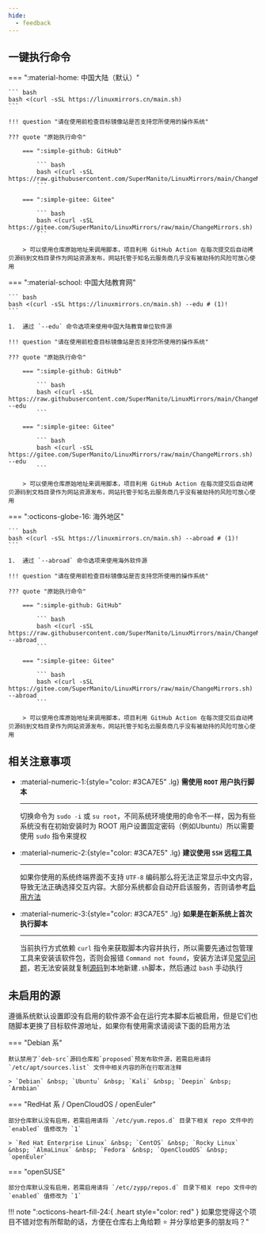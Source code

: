 ```yaml
---
hide:
  - feedback
---
```


## 一键执行命令

=== ":material-home: 中国大陆（默认）"

    ``` bash
    bash <(curl -sSL https://linuxmirrors.cn/main.sh)
    ```

    !!! question "请在使用前检查目标镜像站是否支持您所使用的操作系统"

    ??? quote "原始执行命令"

        === ":simple-github: GitHub"

            ``` bash
            bash <(curl -sSL https://raw.githubusercontent.com/SuperManito/LinuxMirrors/main/ChangeMirrors.sh)
            ```

        === ":simple-gitee: Gitee"

            ``` bash
            bash <(curl -sSL https://gitee.com/SuperManito/LinuxMirrors/raw/main/ChangeMirrors.sh)
            ```

        > 可以使用仓库原始地址来调用脚本，项目利用 GitHub Action 在每次提交后自动拷贝源码到文档目录作为网站资源发布，网站托管于知名云服务商几乎没有被劫持的风险可放心使用

=== ":material-school: 中国大陆教育网"

    ``` bash
    bash <(curl -sSL https://linuxmirrors.cn/main.sh) --edu # (1)!
    ```

    1.  通过 `--edu` 命令选项来使用中国大陆教育单位软件源

    !!! question "请在使用前检查目标镜像站是否支持您所使用的操作系统"

    ??? quote "原始执行命令"

        === ":simple-github: GitHub"

            ``` bash
            bash <(curl -sSL https://raw.githubusercontent.com/SuperManito/LinuxMirrors/main/ChangeMirrors.sh) --edu
            ```

        === ":simple-gitee: Gitee"

            ``` bash
            bash <(curl -sSL https://gitee.com/SuperManito/LinuxMirrors/raw/main/ChangeMirrors.sh) --edu
            ```

        > 可以使用仓库原始地址来调用脚本，项目利用 GitHub Action 在每次提交后自动拷贝源码到文档目录作为网站资源发布，网站托管于知名云服务商几乎没有被劫持的风险可放心使用

=== ":octicons-globe-16: 海外地区"

    ``` bash
    bash <(curl -sSL https://linuxmirrors.cn/main.sh) --abroad # (1)!
    ```

    1.  通过 `--abroad` 命令选项来使用海外软件源

    !!! question "请在使用前检查目标镜像站是否支持您所使用的操作系统"

    ??? quote "原始执行命令"

        === ":simple-github: GitHub"

            ``` bash
            bash <(curl -sSL https://raw.githubusercontent.com/SuperManito/LinuxMirrors/main/ChangeMirrors.sh) --abroad
            ```

        === ":simple-gitee: Gitee"

            ``` bash
            bash <(curl -sSL https://gitee.com/SuperManito/LinuxMirrors/raw/main/ChangeMirrors.sh) --abroad
            ```

        > 可以使用仓库原始地址来调用脚本，项目利用 GitHub Action 在每次提交后自动拷贝源码到文档目录作为网站资源发布，网站托管于知名云服务商几乎没有被劫持的风险可放心使用

## 相关注意事项

<div class="grid cards" markdown>

-   :material-numeric-1:{style="color: #3CA7E5" .lg} __需使用 `ROOT` 用户执行脚本__

    ---

    切换命令为 `sudo -i` 或 `su root`，不同系统环境使用的命令不一样，因为有些系统没有在初始安装时为 ROOT 用户设置固定密码（例如Ubuntu）所以需要使用 `sudo` 指令来提权

-   :material-numeric-2:{style="color: #3CA7E5" .lg} __建议使用 `SSH` 远程工具__

    ---

    如果你使用的系统终端界面不支持 `UTF-8` 编码那么将无法正常显示中文内容，导致无法正确选择交互内容。大部分系统都会自动开启该服务，否则请参考[启用方法](help.md#%E5%85%B3%E4%BA%8E%E5%BC%80%E5%90%AF-ssh-%E8%BF%9C%E7%A8%8B%E7%99%BB%E5%BD%95%E7%9A%84%E6%96%B9%E6%B3%95)

-   :material-numeric-3:{style="color: #3CA7E5" .lg} __如果是在新系统上首次执行脚本__

    ---

    当前执行方式依赖 `curl` 指令来获取脚本内容并执行，所以需要先通过包管理工具来安装该软件包，否则会报错 `Command not found`，安装方法详见[常见问题](help.md#%E5%85%B3%E4%BA%8E%E6%8A%A5%E9%94%99-command-not-found)，若无法安装就复制[源码](https://gitee.com/SuperManito/LinuxMirrors/raw/main/ChangeMirrors.sh)到本地新建`.sh`脚本，然后通过 `bash` 手动执行

</div>

## 未启用的源

遵循系统默认设置即没有启用的软件源不会在运行完本脚本后被启用，但是它们也随脚本更换了目标软件源地址，如果你有使用需求请阅读下面的启用方法

=== "Debian 系"

    默认禁用了`deb-src`源码仓库和`proposed`预发布软件源，若需启用请将 `/etc/apt/sources.list` 文件中相关内容的所在行取消注释

    > `Debian` &nbsp; `Ubuntu` &nbsp; `Kali` &nbsp; `Deepin` &nbsp; `Armbian`

=== "RedHat 系 / OpenCloudOS / openEuler"

    部分仓库默认没有启用，若需启用请将 `/etc/yum.repos.d` 目录下相关 repo 文件中的 `enabled` 值修改为 `1`

    > `Red Hat Enterprise Linux` &nbsp; `CentOS` &nbsp; `Rocky Linux` &nbsp; `AlmaLinux` &nbsp; `Fedora` &nbsp; `OpenCloudOS` &nbsp; `openEuler`

=== "openSUSE"

    部分仓库默认没有启用，若需启用请将 `/etc/zypp/repos.d` 目录下相关 repo 文件中的 `enabled` 值修改为 `1`


!!! note ":octicons-heart-fill-24:{ .heart style="color: red" } 如果您觉得这个项目不错对您有所帮助的话，方便在仓库右上角给颗 ⭐ 并分享给更多的朋友吗？"
